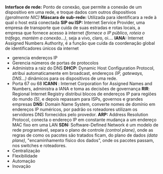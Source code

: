 **Interface de rede:** Ponto de conexão, que permite a conexão de um dispositivo em uma rede, e troque dados com outros dispositivos *(geralmente NIC)*
**Máscara de sub-rede:** Utilizada para identificara a rede à qual o host está conectada
**SIP ou ISP:** Internet Service Provider, uma empresa de transporte que cuida de suas estradas e rotas locais, a empresa que fornece acesso à internet *(fornece o IP público, roteia o tráfego, mantém a conexão...)*, seja a vivo, claro, oi....
**IANA:** Internet Assigned Numbers Authority, é a função que cuida da coordenação global de identificadores únicos da internet
- gerencia endereços IP
- Gerencia números de portas de protocolos 
- Administra a raiz do DNS
**DHCP:** Dynamic Host Configuration Protocol, atribui automaticamente em broadcast, endereços  *(IP, gateways, DNS...)*  dinâmicos para os dispositivos de uma rede.
- Porta 67 ou 68
**ICANN** : Internet Corporation for Assigned Names and Numbers, administra a IANA e toma as decisões de governança
**RIR**: Regional Internet Registry distribui blocos de endereços IP para regiões do mundo *(5)*, e depois repassam para ISPs, governos e grandes empresas
**DNS:** Domain Name System, converte nomes de domínio em endereços IP numéricos, por padrão os roteadores utilizam os servidores DNS fornecidos pelo provedor.
**ARP:** Address Resolution Protocol, conecta o endereço IP em constante mudança a um endereço MAC fixo em uma LAN
**SDN:** Software-Defined Network é um modelo de rede programável, separa o plano de controle *(control plane)*, onde as regras de como os pacotes são tratados ficam, do plano de dados *(data plane)*, "encaminhamento físico dos dados", onde os pacotes passam, nos switches e roteadores.
- Centralização
- Flexibilidade
- Automação
- Inovação
